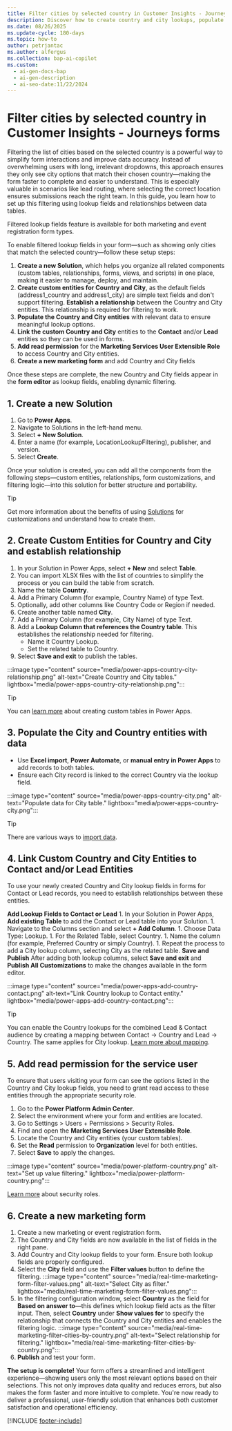 ```yaml
---
title: Filter cities by selected country in Customer Insights - Journeys forms
description: Discover how to create country and city lookups, populate the values and set up relationship using forms in Dynamics 365 Customer Insights - Journeys. Learn more now!
ms.date: 08/26/2025
ms.update-cycle: 180-days
ms.topic: how-to
author: petrjantac
ms.author: alfergus
ms.collection: bap-ai-copilot
ms.custom:
  - ai-gen-docs-bap
  - ai-gen-description
  - ai-seo-date:11/22/2024
---
```


# Filter cities by selected country in Customer Insights - Journeys forms

Filtering the list of cities based on the selected country is a powerful way to simplify form interactions and improve data accuracy. Instead of overwhelming users with long, irrelevant dropdowns, this approach ensures they only see city options that match their chosen country—making the form faster to complete and easier to understand. This is especially valuable in scenarios like lead routing, where selecting the correct location ensures submissions reach the right team. In this guide, you learn how to set up this filtering using lookup fields and relationships between data tables.

Filtered lookup fields feature is available for both marketing and event registration form types.

To enable filtered lookup fields in your form—such as showing only cities that match the selected country—follow these setup steps:

1. **Create a new Solution**, which helps you organize all related components (custom tables, relationships, forms, views, and scripts) in one place, making it easier to manage, deploy, and maintain.
1. **Create custom entities for Country and City**, as the default fields (address1_country and address1_city) are simple text fields and don't support filtering. **Establish a relationship** between the Country and City entities. This relationship is required for filtering to work.
1. **Populate the Country and City entities** with relevant data to ensure meaningful lookup options.
1. **Link the custom Country and City** entities to the **Contact** and/or **Lead** entities so they can be used in forms.
1. **Add read permission** for the **Marketing Services User Extensible Role** to access Country and City entities.
1. **Create a new marketing form** and add Country and City fields

Once these steps are complete, the new Country and City fields appear in the **form editor** as lookup fields, enabling dynamic filtering.

## 1. Create a new Solution

1. Go to **Power Apps**.
1. Navigate to Solutions in the left-hand menu.
1. Select **+ New Solution**.
1. Enter a name (for example, LocationLookupFiltering), publisher, and version.
1. Select **Create**.

Once your solution is created, you can add all the components from the following steps—custom entities, relationships, form customizations, and filtering logic—into this solution for better structure and portability.

> [!TIP]
> Get more information about the benefits of using [Solutions](https://learn.microsoft.com/power-apps/maker/data-platform/create-solution) for customizations and understand how to create them.

## 2. Create Custom Entities for Country and City and establish relationship

1. In your Solution in Power Apps, select **+ New** and select **Table**.
1. You can import XLSX files with the list of countries to simplify the process or you can build the table from scratch.
1. Name the table **Country**.
1. Add a Primary Column (for example, Country Name) of type Text.
1. Optionally, add other columns like Country Code or Region if needed.
1. Create another table named **City**.
1. Add a Primary Column (for example, City Name) of type Text.
1. Add a **Lookup Column that references the Country table**. This establishes the relationship needed for filtering.
    - Name it Country Lookup.
    - Set the related table to Country.
1. Select **Save and exit** to publish the tables.

:::image type="content" source="media/power-apps-country-city-relationship.png" alt-text="Create Country and City tables." lightbox="media/power-apps-country-city-relationship.png":::

> [!TIP]
> You can [learn more](https://learn.microsoft.com/power-apps/maker/data-platform/create-edit-entities-portal) about creating custom tables in Power Apps.

## 3. Populate the City and Country entities with data

- Use **Excel import**, **Power Automate**, or **manual entry in Power Apps** to add records to both tables.
- Ensure each City record is linked to the correct Country via the lookup field.

:::image type="content" source="media/power-apps-country-city.png" alt-text="Populate data for City table." lightbox="media/power-apps-country-city.png":::

> [!TIP]
> There are various ways to [import data](https://learn.microsoft.com/power-apps/maker/data-platform/data-platform-import-export).

## 4. Link Custom Country and City Entities to Contact and/or Lead Entities

To use your newly created Country and City lookup fields in forms for Contact or Lead records, you need to establish relationships between these entities.

**Add Lookup Fields to Contact or Lead**
    1. In your Solution in Power Apps, **Add existing Table** to add the Contact or Lead table into your Solution.
    1. Navigate to the Columns section and select **+ Add Column**.
    1. Choose Data Type: Lookup.
    1. For the Related Table, select Country.
    1. Name the column (for example, Preferred Country or simply Country).
    1. Repeat the process to add a City lookup column, selecting City as the related table.
**Save and Publish**
After adding both lookup columns, select **Save and exit** and **Publish All Customizations** to make the changes available in the form editor.

:::image type="content" source="media/power-apps-add-country-contact.png" alt-text="Link Country lookup to Contact entity." lightbox="media/power-apps-add-country-contact.png":::

> [!TIP]
> You can enable the Country lookups for the combined Lead & Contact audience by creating a mapping between Contact -> Country and Lead -> Country. The same applies for City lookup. [Learn more about mapping](real-time-marketing-form-global-settings.md#lead-contact-mapping).

## 5. Add read permission for the service user

To ensure that users visiting your form can see the options listed in the Country and City lookup fields, you need to grant read access to these entities through the appropriate security role.

1. Go to the **Power Platform Admin Center**.
1. Select the environment where your form and entities are located.
1. Go to Settings > Users + Permissions > Security Roles.
1. Find and open the **Marketing Services User Extensible Role**.
1. Locate the Country and City entities (your custom tables).
1. Set the **Read** permission to **Organization** level for both entities.
1. Select **Save** to apply the changes.

:::image type="content" source="media/power-platform-country.png" alt-text="Set up value filtering." lightbox="media/power-platform-country.png":::

[Learn more](https://learn.microsoft.com/power-platform/admin/security-roles-privileges) about security roles.

## 6. Create a new marketing form

1. Create a new marketing or event registration form.
1. The Country and City fields are now available in the list of fields in the right pane.
1. Add Country and City lookup fields to your form. Ensure both lookup fields are properly configured.
1. Select the **City** field and use the **Filter values** button to define the filtering.
    :::image type="content" source="media/real-time-marketing-form-filter-values.png" alt-text="Select City as filter." lightbox="media/real-time-marketing-form-filter-values.png":::
1. In the filtering configuration window, select **Country** as the field for **Based on answer to**—this defines which lookup field acts as the filter input. Then, select **Country** under **Show values for** to specify the relationship that connects the Country and City entities and enables the filtering logic.
    :::image type="content" source="media/real-time-marketing-filter-cities-by-country.png" alt-text="Select relationship for filtering." lightbox="media/real-time-marketing-filter-cities-by-country.png":::
1. **Publish** and test your form.

**The setup is complete!** Your form offers a streamlined and intelligent experience—showing users only the most relevant options based on their selections. This not only improves data quality and reduces errors, but also makes the form faster and more intuitive to complete. You're now ready to deliver a professional, user-friendly solution that enhances both customer satisfaction and operational efficiency.

[!INCLUDE [footer-include](./includes/footer-banner.md)]